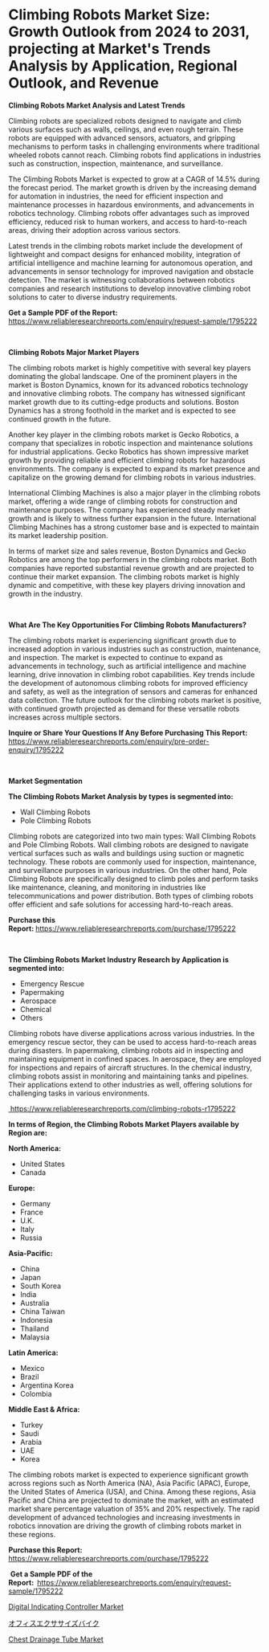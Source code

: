 <p><h1>Climbing Robots Market Size: Growth Outlook from 2024 to 2031, projecting at Market's Trends Analysis by Application, Regional Outlook, and Revenue</h1></p><p><strong>Climbing Robots Market Analysis and Latest Trends</strong></p>
<p><p>Climbing robots are specialized robots designed to navigate and climb various surfaces such as walls, ceilings, and even rough terrain. These robots are equipped with advanced sensors, actuators, and gripping mechanisms to perform tasks in challenging environments where traditional wheeled robots cannot reach. Climbing robots find applications in industries such as construction, inspection, maintenance, and surveillance.</p><p>The Climbing Robots Market is expected to grow at a CAGR of 14.5% during the forecast period. The market growth is driven by the increasing demand for automation in industries, the need for efficient inspection and maintenance processes in hazardous environments, and advancements in robotics technology. Climbing robots offer advantages such as improved efficiency, reduced risk to human workers, and access to hard-to-reach areas, driving their adoption across various sectors.</p><p>Latest trends in the climbing robots market include the development of lightweight and compact designs for enhanced mobility, integration of artificial intelligence and machine learning for autonomous operation, and advancements in sensor technology for improved navigation and obstacle detection. The market is witnessing collaborations between robotics companies and research institutions to develop innovative climbing robot solutions to cater to diverse industry requirements.</p></p>
<p><strong>Get a Sample PDF of the Report:&nbsp;</strong> <a href="https://www.reliableresearchreports.com/enquiry/request-sample/1795222">https://www.reliableresearchreports.com/enquiry/request-sample/1795222</a></p>
<p>&nbsp;</p>
<p><strong>Climbing Robots Major Market Players</strong></p>
<p><p>The climbing robots market is highly competitive with several key players dominating the global landscape. One of the prominent players in the market is Boston Dynamics, known for its advanced robotics technology and innovative climbing robots. The company has witnessed significant market growth due to its cutting-edge products and solutions. Boston Dynamics has a strong foothold in the market and is expected to see continued growth in the future.</p><p>Another key player in the climbing robots market is Gecko Robotics, a company that specializes in robotic inspection and maintenance solutions for industrial applications. Gecko Robotics has shown impressive market growth by providing reliable and efficient climbing robots for hazardous environments. The company is expected to expand its market presence and capitalize on the growing demand for climbing robots in various industries.</p><p>International Climbing Machines is also a major player in the climbing robots market, offering a wide range of climbing robots for construction and maintenance purposes. The company has experienced steady market growth and is likely to witness further expansion in the future. International Climbing Machines has a strong customer base and is expected to maintain its market leadership position.</p><p>In terms of market size and sales revenue, Boston Dynamics and Gecko Robotics are among the top performers in the climbing robots market. Both companies have reported substantial revenue growth and are projected to continue their market expansion. The climbing robots market is highly dynamic and competitive, with these key players driving innovation and growth in the industry.</p></p>
<p>&nbsp;</p>
<p><strong>What Are The Key Opportunities For Climbing Robots Manufacturers?</strong></p>
<p><p>The climbing robots market is experiencing significant growth due to increased adoption in various industries such as construction, maintenance, and inspection. The market is expected to continue to expand as advancements in technology, such as artificial intelligence and machine learning, drive innovation in climbing robot capabilities. Key trends include the development of autonomous climbing robots for improved efficiency and safety, as well as the integration of sensors and cameras for enhanced data collection. The future outlook for the climbing robots market is positive, with continued growth projected as demand for these versatile robots increases across multiple sectors.</p></p>
<p><strong>Inquire or Share Your Questions If Any Before Purchasing This Report:</strong> <a href="https://www.reliableresearchreports.com/enquiry/pre-order-enquiry/1795222">https://www.reliableresearchreports.com/enquiry/pre-order-enquiry/1795222</a></p>
<p>&nbsp;</p>
<p><strong>Market Segmentation</strong></p>
<p><strong>The Climbing Robots Market Analysis by types is segmented into:</strong></p>
<p><ul><li>Wall Climbing Robots</li><li>Pole Climbing Robots</li></ul></p>
<p><p>Climbing robots are categorized into two main types: Wall Climbing Robots and Pole Climbing Robots. Wall climbing robots are designed to navigate vertical surfaces such as walls and buildings using suction or magnetic technology. These robots are commonly used for inspection, maintenance, and surveillance purposes in various industries. On the other hand, Pole Climbing Robots are specifically designed to climb poles and perform tasks like maintenance, cleaning, and monitoring in industries like telecommunications and power distribution. Both types of climbing robots offer efficient and safe solutions for accessing hard-to-reach areas.</p></p>
<p><strong>Purchase this Report:&nbsp;</strong><a href="https://www.reliableresearchreports.com/purchase/1795222">https://www.reliableresearchreports.com/purchase/1795222</a></p>
<p>&nbsp;</p>
<p><strong>The Climbing Robots Market Industry Research by Application is segmented into:</strong></p>
<p><ul><li>Emergency Rescue</li><li>Papermaking</li><li>Aerospace</li><li>Chemical</li><li>Others</li></ul></p>
<p><p>Climbing robots have diverse applications across various industries. In the emergency rescue sector, they can be used to access hard-to-reach areas during disasters. In papermaking, climbing robots aid in inspecting and maintaining equipment in confined spaces. In aerospace, they are employed for inspections and repairs of aircraft structures. In the chemical industry, climbing robots assist in monitoring and maintaining tanks and pipelines. Their applications extend to other industries as well, offering solutions for challenging tasks in various environments.</p></p>
<p><a href="https://www.reliableresearchreports.com/climbing-robots-r1795222">&nbsp;https://www.reliableresearchreports.com/climbing-robots-r1795222</a></p>
<p><strong>In terms of Region, the Climbing Robots Market Players available by Region are:</strong></p>
<p>
    <p> <strong> North America: </strong>
        <ul>
            <li>United States</li>
            <li>Canada</li>
        </ul>
        </p> 
    <p> <strong> Europe: </strong>
        <ul>
            <li>Germany</li>
            <li>France</li>
            <li>U.K.</li>
            <li>Italy</li>
            <li>Russia</li>
        </ul>
        </p> 
    <p> <strong> Asia-Pacific: </strong>
        <ul>
            <li>China</li>
            <li>Japan</li>
            <li>South Korea</li>
            <li>India</li>
            <li>Australia</li>
            <li>China Taiwan</li>
            <li>Indonesia</li>
            <li>Thailand</li>
            <li>Malaysia</li>
        </ul>
        </p> 
    <p> <strong> Latin America: </strong>
        <ul>
            <li>Mexico</li>
            <li>Brazil</li>
            <li>Argentina Korea</li>
            <li>Colombia</li>
        </ul>
        </p> 
    <p> <strong> Middle East & Africa: </strong>
        <ul>
            <li>Turkey</li>
            <li>Saudi</li>
            <li>Arabia</li>
            <li>UAE</li>
            <li>Korea</li>
        </ul>
    </p>
    </p>
<p><p>The climbing robots market is expected to experience significant growth across regions such as North America (NA), Asia Pacific (APAC), Europe, the United States of America (USA), and China. Among these regions, Asia Pacific and China are projected to dominate the market, with an estimated market share percentage valuation of 35% and 20% respectively. The rapid development of advanced technologies and increasing investments in robotics innovation are driving the growth of climbing robots market in these regions.</p></p>
<p><strong>Purchase this Report: </strong><a href="https://www.reliableresearchreports.com/purchase/1795222">https://www.reliableresearchreports.com/purchase/1795222</a></p>
<p>&nbsp;<strong>Get a Sample PDF of the Report:&nbsp;&nbsp;</strong><a href="https://www.reliableresearchreports.com/enquiry/request-sample/1795222">https://www.reliableresearchreports.com/enquiry/request-sample/1795222</a></p>
<p><strong></strong></p>
<p><p><a href="https://github.com/brenzgnarento/Market-Research-Report-List-2/blob/main/digital-indicating-controller-market.md">Digital Indicating Controller Market</a></p><p><a href="https://github.com/Sophiaard2003/Market-Research-Report-List-1/blob/main/261101332132.md">オフィスエクササイズバイク</a></p><p><a href="https://sulfuric-clavicle-d39.notion.site/Chest-Drainage-Tube-Market-Insights-into-Market-CAGR-Market-Trends-and-Growth-Strategies-53ad1f17f9154177bf11e013c964fc7a">Chest Drainage Tube Market</a></p></p>